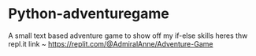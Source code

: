 # Python-adventuregame
A small text based adventure game to show off my if-else skills
 heres thw repl.it link  ~  https://replit.com/@AdmiralAnne/Adventure-Game
